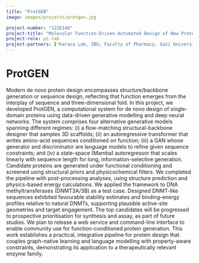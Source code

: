 ```yaml
---
title: "ProtGEN"
image: images/projects/protgen.jpg

project-number: "122E148"
project-title: "Molecular Function-Driven Automated Design of New Protein Sequences with Generative Deep Learning"
project-role: pi-lab
project-partners: ["Karaca Lab, IBG; Faculty of Pharmacy, Gazi University"]
---
```



# ProtGEN
 
Modern de novo protein design encompasses structure/backbone generation or sequence design, reflecting that function emerges from the interplay of sequence and three-dimensional fold. In this project, we developed ProtGEN, a computational system for de novo design of single-domain proteins using data-driven generative modelling and deep neural networks. The system comprises four alternative generative models spanning different regimes: (i) a flow-matching structural-backbone designer that samples 3D scaffolds; (ii) an autoregressive transformer that writes amino-acid sequences conditioned on function; (iii) a GAN whose generator and discriminator are language models to refine given sequence constraints; and (iv) a state-space (Mamba) autoregressor that scales linearly with sequence length for long, information-selective generation. Candidate proteins are generated under functional conditioning and screened using structural priors and physicochemical filters. We completed the pipeline with post-processing analyses, using structure prediction and physics-based energy calculations. We applied the framework to DNA methyltransferases (DNMT3A/3B) as a test case. Designed DNMT-like sequences exhibited favourable stability estimates and binding-energy profiles relative to natural DNMTs, supporting plausible active-site geometries and target engagement. The top candidates will be progressed to prospective prioritisation for synthesis and assay, as part of future studies. We plan to release a web service and command-line interface to enable community use for function-conditioned protein generation. This work establishes a practical, integrative pipeline for protein design that couples graph-native learning and language modelling with property-aware constraints, demonstrating its application to a therapeutically relevant enzyme family.
